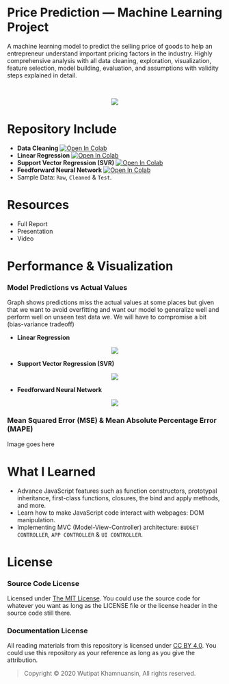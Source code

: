 # Price Prediction — Machine Learning Project
A machine learning model to predict the selling price of goods to help an entrepreneur understand important pricing factors in the industry. Highly comprehensive analysis with all data cleaning, exploration, visualization, feature selection, model building, evaluation, and assumptions with validity steps explained in detail.

<br>
<p align="center">
  <img src="https://bellmcp.work/img/Projects_xPense.jpg" />
</p>

# Repository Include

* **Data Cleaning**  [![Open In Colab](https://colab.research.google.com/assets/colab-badge.svg)](https://colab.research.google.com/drive/15cYqMm6y8VWWPwhNnA2aFZJmPjUxIUZh)
* **Linear Regression**  [![Open In Colab](https://colab.research.google.com/assets/colab-badge.svg)](https://colab.research.google.com/drive/1eliQ05XPm-mbUQlIb9UDg8VqKah4xqXV)
* **Support Vector Regression (SVR)**  [![Open In Colab](https://colab.research.google.com/assets/colab-badge.svg)](https://colab.research.google.com/drive/1G4f8RtllYEFZPYS7PQcfdsqGQvjpwdSx)
* **Feedforward Neural Network**  [![Open In Colab](https://colab.research.google.com/assets/colab-badge.svg)](https://colab.research.google.com/drive/1CZFaD_0LdcZM3fXOt9gGK5uLTd4E0dR5)
* Sample Data: `Raw`, `Cleaned` & `Test`.

# Resources

* Full Report
* Presentation
* Video

# Performance & Visualization

### Model Predictions vs Actual Values
Graph shows predictions miss the actual values at some places but given that we want to avoid overfitting and want our model to generalize well and perform well on unseen test data we. We will have to compromise a bit (bias-variance tradeoff)

* **Linear Regression**
<p align="center">
  <img src="https://raw.githubusercontent.com/bellmcp/Machine-Learning-Price-Prediction/master/Assets/ActualVsPredicted_Linear.png" />
</p>

* **Support Vector Regression (SVR)**
<p align="center">
  <img src="https://raw.githubusercontent.com/bellmcp/Machine-Learning-Price-Prediction/master/Assets/ActualVsPredicted_SVR.png" />
</p>

* **Feedforward Neural Network**
<p align="center">
  <img src="https://raw.githubusercontent.com/bellmcp/Machine-Learning-Price-Prediction/master/Assets/ActualVsPredicted_FFNN.png" />
</p>

### Mean Squared Error (MSE) & Mean Absolute Percentage Error (MAPE)

Image goes here


# What I Learned

* Advance JavaScript features such as function constructors, prototypal inheritance, first-class functions, closures, the bind and apply methods, and more. 
* Learn how to make JavaScript code interact with webpages: DOM manipulation.
* Implementing MVC (Model-View-Controller) architecture: `BUDGET CONTROLLER`, `APP CONTROLLER` & `UI CONTROLLER`.

# License

### Source Code License

Licensed under [The MIT License](https://github.com/bellmcp/xPense-Budget-Manager/blob/master/LICENSE). You could use the source code for whatever you want as long as the LICENSE file or the license header in the source code still there.

### Documentation License

All reading materials from this repository is licensed under [CC BY 4.0](https://creativecommons.org/licenses/by/4.0/). You could use this repository as your reference as long as you give the attribution.

> Copyright © 2020 Wutipat Khamnuansin, All rights reserved.
